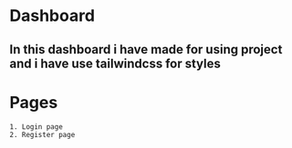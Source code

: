 # Dashboard 
## In this dashboard i have made for using project and i have use tailwindcss for styles

# Pages
    1. Login page
    2. Register page
    
